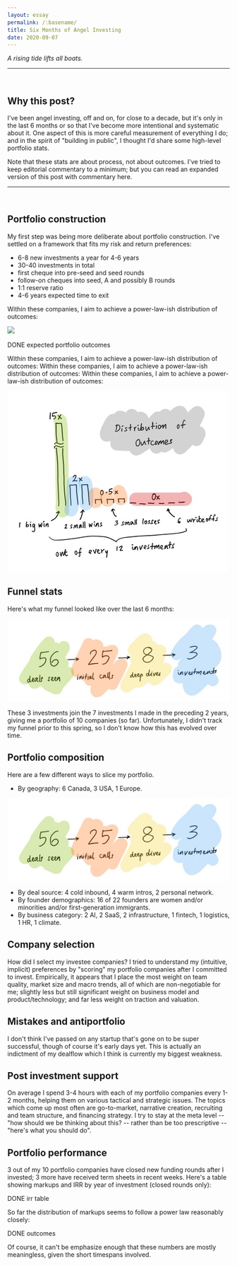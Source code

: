 ```yaml
---
layout: essay
permalink: /:basename/
title: Six Months of Angel Investing
date: 2020-09-07
---
```


*A rising tide lifts all boats.*

----

<br/>


## Why this post?

I've been angel investing, off and on, for close to a decade, but it's only in the last 6 months or so that I've become more intentional and systematic about it.  One aspect of this is more careful measurement of everything I do; and in the spirit of "building in public", I thought I'd share some high-level portfolio stats.  

Note that these stats are about process, not about outcomes.  I've tried to keep editorial commentary to a minimum; but you can read an expanded version of this post with commentary here.  

----
<br/>

## Portfolio construction

My first step was being more deliberate about portfolio construction.  I've settled on a framework that fits my risk and return preferences:

- 6-8 new investments a year for 4-6 years
- 30-40 investments in total
- first cheque into pre-seed and seed rounds
- follow-on cheques into seed, A and possibly B rounds
- 1:1 reserve ratio
- 4-6 years expected time to exit

Within these companies, I aim to achieve a power-law-ish distribution of outcomes: 

<img src="/assets/img/power-law.svg" class="image">

DONE expected portfolio outcomes

Within these companies, I aim to achieve a power-law-ish distribution of outcomes: Within these companies, I aim to achieve a power-law-ish distribution of outcomes: Within these companies, I aim to achieve a power-law-ish distribution of outcomes: 

<img src="/assets/img/power-law-outcomes.jpg" class="image">



## Funnel stats

Here's what my funnel looked like over the last 6 months:

<img src="/assets/img/funnel-stats.jpeg" class="image">

These 3 investments join the 7 investments I made in the preceding 2 years, giving me a portfolio of 10 companies (so far).  Unfortunately, I didn't track my funnel prior to this spring, so I don't know how this has evolved over time. 



## Portfolio composition

Here are a few different ways to slice my portfolio.

* By geography: 6 Canada, 3 USA, 1 Europe. 
<img src="/assets/img/funnel-stats.jpeg" class="image">

* By deal source: 4 cold inbound, 4 warm intros, 2 personal network. 
* By founder demographics: 16 of 22 founders are women and/or minorities and/or first-generation immigrants.  
* By business category: 2 AI, 2 SaaS, 2 infrastructure, 1 fintech, 1 logistics, 1 HR, 1 climate.


## Company selection

How did I select my investee companies?  I tried to understand my (intuitive, implicit) preferences by "scoring" my portfolio companies after I committed to invest.  Empirically, it appears that I place the most weight on team quality, market size and macro trends, all of which are non-negotiable for me; slightly less but still significant weight on business model and product/technology; and far less weight on traction and valuation.  


## Mistakes and antiportfolio

I don't think I've passed on any startup that's gone on to be super successful, though of course it's early days yet.  This is actually an indictment of my dealflow which I think is currently my biggest weakness.


## Post investment support

On average I spend 3-4 hours with each of my portfolio companies every 1-2 months, helping them on various tactical and strategic issues.  The topics which come up most often are go-to-market, narrative creation, recruiting and team structure, and financing strategy.  I try to stay at the meta level -- "how should we be thinking about this? -- rather than be too prescriptive -- "here's what you should do".



## Portfolio performance

3 out of my 10 portfolio companies have closed new funding rounds after I invested; 3 more have received term sheets in recent weeks. Here's a table showing markups and IRR by year of investment (closed rounds only):

DONE irr table

So far the distribution of markups seems to follow a power law reasonably closely:

DONE outcomes

Of course, it can't be emphasize enough that these numbers are mostly meaningless, given the short timespans involved.




